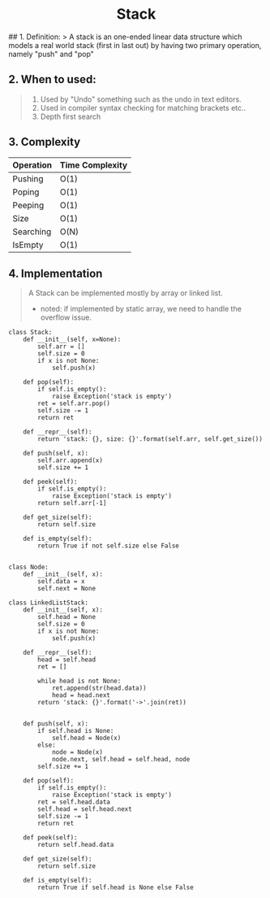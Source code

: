 <h1><center> Stack</center></h1>
## 1. Definition:
> A stack is an one-ended linear data structure which models a real world stack (first in last out) by having two primary operation, namely "push" and "pop"

## 2. When to used:
> 1. Used by "Undo" something such as the undo in text editors.
> 2. Used in compiler syntax checking for matching brackets etc..
> 3. Depth first search

## 3. Complexity
| Operation  |Time Complexity   | 
|---|---|
|Pushing   | O(1)  |
|Poping  | O(1)  |
|Peeping   |O(1) |
|Size   | O(1)  |
|Searching| O(N) |
|IsEmpty   | O(1)  |

## 4. Implementation

> A Stack can be implemented mostly by array or linked list.
> 
> * noted: if implemented by static array, we need to handle the overflow issue.

```
class Stack:
    def __init__(self, x=None):
        self.arr = []
        self.size = 0
        if x is not None:
            self.push(x)
    
    def pop(self):
        if self.is_empty():
            raise Exception('stack is empty')
        ret = self.arr.pop()
        self.size -= 1
        return ret
    
    def __repr__(self):
        return 'stack: {}, size: {}'.format(self.arr, self.get_size())
        
    def push(self, x):
        self.arr.append(x)
        self.size += 1
    
    def peek(self):
        if self.is_empty():
            raise Exception('stack is empty')
        return self.arr[-1]
    
    def get_size(self):
        return self.size
    
    def is_empty(self):
        return True if not self.size else False
        
```
```
class Node:
    def __init__(self, x):
        self.data = x
        self.next = None

class LinkedListStack:
    def __init__(self, x):
        self.head = None
        self.size = 0
        if x is not None:
            self.push(x)
            
    def __repr__(self):
        head = self.head
        ret = []
        
        while head is not None:
            ret.append(str(head.data))
            head = head.next
        return 'stack: {}'.format('->'.join(ret))
            
    
    def push(self, x):
        if self.head is None:
            self.head = Node(x)
        else:
            node = Node(x)
            node.next, self.head = self.head, node
        self.size += 1
    
    def pop(self):
        if self.is_empty():
            raise Exception('stack is empty')
        ret = self.head.data
        self.head = self.head.next
        self.size -= 1
        return ret
    
    def peek(self):
        return self.head.data
    
    def get_size(self):
        return self.size
    
    def is_empty(self):
        return True if self.head is None else False
    
```

